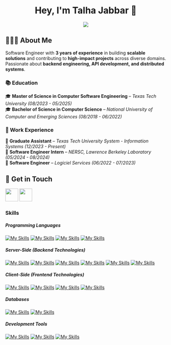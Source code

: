 <h1 align="center">Hey, I'm Talha Jabbar 👋</h1>

<p align="center">
  <img src="https://readme-typing-svg.demolab.com?font=Fira+Code&weight=500&size=22&pause=1000&color=F75C7E&center=true&vCenter=true&width=550&lines=Software+Engineer+|+Backend+Developer;Building+Scalable+and+Efficient+Systems;Passionate+about+APIs,+Microservices,+and+Cloud">
</p>

## 👨🏻‍💻 About Me  
Software Engineer with **3 years of experience** in building **scalable solutions** and contributing to **high-impact projects** across diverse domains. Passionate about **backend engineering, API development, and distributed systems**.  

### 📚 Education  
🎓 **Master of Science in Computer Software Engineering** – *Texas Tech University (08/2023 - 05/2025)*  
🎓 **Bachelor of Science in Computer Science** – *National University of Computer and Emerging Sciences (08/2018 - 06/2022)*  

### 🏢 Work Experience  
💼 **Graduate Assistant** – *Texas Tech University System - Information Systems (12/2023 - Present)*  
💼 **Software Engineer Intern** – *NERSC, Lawrence Berkeley Laboratory (05/2024 - 08/2024)*  
💼 **Software Engineer** – *Logiciel Services (06/2022 - 07/2023)*  

## 📩 Get in Touch  
<p align="left">
  <a href="mailto:muhammadtalha61940@gmail.com"><img src="https://skillicons.dev/icons?i=gmail&theme=dark" height="40"></a>  
  <a href="https://www.linkedin.com/in/m-talha-jabbar/"><img src="https://skillicons.dev/icons?i=linkedin" height="40"></a> 
</p>

### Skills

##### Programming Languages 
[![My Skills](https://skillicons.dev/icons?i=cs)](https://dotnet.microsoft.com/en-us/languages/csharp)
[![My Skills](https://skillicons.dev/icons?i=js)](https://developer.mozilla.org/en-US/docs/Web/JavaScript)
[![My Skills](https://skillicons.dev/icons?i=py)](https://www.python.org/)
[![My Skills](https://skillicons.dev/icons?i=cpp)]()

##### Server-Side (Backend Technologies)
[![My Skills](https://skillicons.dev/icons?i=dotnet)](https://dotnet.microsoft.com/en-us/)
[![My Skills](https://skillicons.dev/icons?i=nodejs)](https://nodejs.org/en)
[![My Skills](https://skillicons.dev/icons?i=express)](https://expressjs.com/)
[![My Skills](https://skillicons.dev/icons?i=graphql&theme=dark&perline=15)](https://skillicons.dev)
[![My Skills](https://skillicons.dev/icons?i=redis)](https://redis.io/)
[![My Skills](https://skillicons.dev/icons?i=rabbitmq)](https://www.rabbitmq.com/)

##### Client-Side (Frontend Technologies)
[![My Skills](https://skillicons.dev/icons?i=ts)](https://www.typescriptlang.org/)
[![My Skills](https://skillicons.dev/icons?i=bootstrap&theme=dark&perline=15)](https://skillicons.dev)
[![My Skills](https://skillicons.dev/icons?i=react)](https://react.dev/)
[![My Skills](https://skillicons.dev/icons?i=redux)](https://redux.js.org/)

##### Databases
[![My Skills](https://skillicons.dev/icons?i=mysql)](https://www.mysql.com/)
[![My Skills](https://skillicons.dev/icons?i=mongodb)](https://www.mongodb.com/)

##### Development Tools
[![My Skills](https://skillicons.dev/icons?i=git)](https://git-scm.com/)
[![My Skills](https://skillicons.dev/icons?i=docker)](https://www.docker.com/)
[![My Skills](https://skillicons.dev/icons?i=postman)](https://www.postman.com/)
